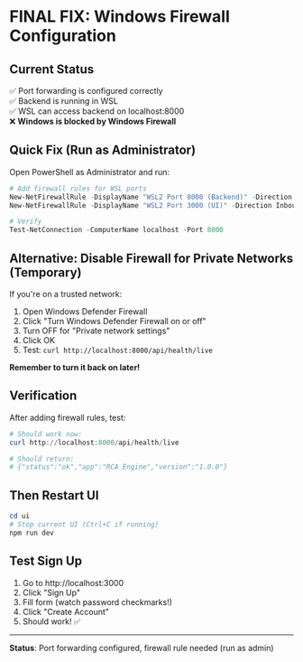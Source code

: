 # FINAL FIX: Windows Firewall Configuration

## Current Status

✅ Port forwarding is configured correctly  
✅ Backend is running in WSL  
✅ WSL can access backend on localhost:8000  
❌ **Windows is blocked by Windows Firewall**  

## Quick Fix (Run as Administrator)

Open PowerShell as Administrator and run:

```powershell
# Add firewall rules for WSL ports
New-NetFirewallRule -DisplayName "WSL2 Port 8000 (Backend)" -Direction Inbound -LocalPort 8000 -Protocol TCP -Action Allow
New-NetFirewallRule -DisplayName "WSL2 Port 3000 (UI)" -Direction Inbound -LocalPort 3000 -Protocol TCP -Action Allow

# Verify
Test-NetConnection -ComputerName localhost -Port 8000
```

## Alternative: Disable Firewall for Private Networks (Temporary)

If you're on a trusted network:

1. Open Windows Defender Firewall
2. Click "Turn Windows Defender Firewall on or off"
3. Turn OFF for "Private network settings"
4. Click OK
5. Test: `curl http://localhost:8000/api/health/live`

**Remember to turn it back on later!**

## Verification

After adding firewall rules, test:

```powershell
# Should work now:
curl http://localhost:8000/api/health/live

# Should return:
# {"status":"ok","app":"RCA Engine","version":"1.0.0"}
```

## Then Restart UI

```powershell
cd ui
# Stop current UI (Ctrl+C if running)
npm run dev
```

## Test Sign Up

1. Go to http://localhost:3000
2. Click "Sign Up"
3. Fill form (watch password checkmarks!)
4. Click "Create Account"
5. Should work! ✅

---

**Status**: Port forwarding configured, firewall rule needed (run as admin)
